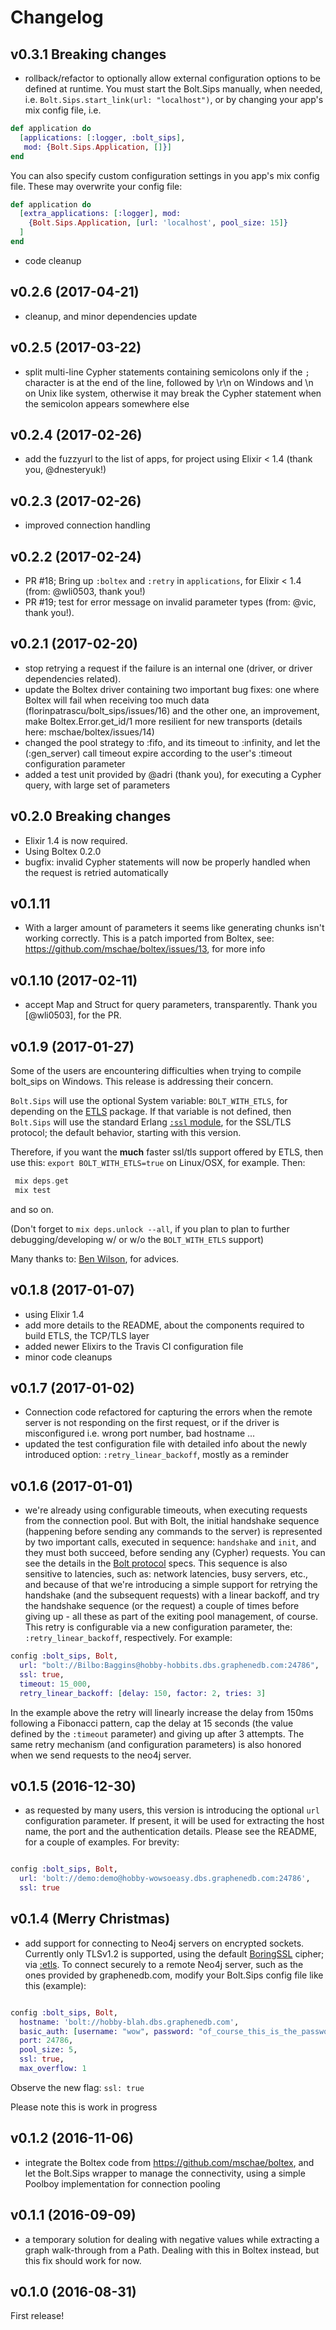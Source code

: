 # Changelog

## v0.3.1 Breaking changes
- rollback/refactor to optionally allow external configuration options to be defined at runtime. You must start the Bolt.Sips manually, when needed, i.e. `Bolt.Sips.start_link(url: "localhost")`, or by changing your app's mix config file, i.e.

```elixir
def application do
  [applications: [:logger, :bolt_sips],
   mod: {Bolt.Sips.Application, []}]
end
```

You can also specify custom configuration settings in you app's mix config file. These may overwrite your config file:

```elixir
def application do
  [extra_applications: [:logger], mod: 
    {Bolt.Sips.Application, [url: 'localhost', pool_size: 15]}
  ]
end
```

- code cleanup

## v0.2.6 (2017-04-21)
- cleanup, and minor dependencies update

## v0.2.5 (2017-03-22)
- split multi-line Cypher statements containing semicolons only if the `;` character is at the end of the line, followed by \r\n on Windows and \n on Unix like system, otherwise it may break the Cypher statement when the semicolon appears somewhere else

## v0.2.4 (2017-02-26)
- add the fuzzyurl to the list of apps, for project using Elixir < 1.4 (thank you, @dnesteryuk!)

## v0.2.3 (2017-02-26)
- improved connection handling

## v0.2.2 (2017-02-24)
- PR #18; Bring up `:boltex` and `:retry` in `applications`, for Elixir < 1.4 (from: @wli0503, thank you!)
- PR #19; test for error message on invalid parameter types (from: @vic, thank you!).

## v0.2.1 (2017-02-20)
- stop retrying a request if the failure is an internal one (driver, or driver dependencies related).
- update the Boltex driver containing two important bug fixes: one where Boltex will fail when receiving too much data (florinpatrascu/bolt_sips/issues/16) and the other one, an improvement, make Boltex.Error.get_id/1 more resilient for new transports (details here: mschae/boltex/issues/14)
- changed the pool strategy to :fifo, and its timeout to :infinity, and let the (:gen_server) call timeout expire according to the user's :timeout configuration parameter
- added a test unit provided by @adri (thank you), for executing a Cypher query, with large set of parameters

## v0.2.0 Breaking changes
- Elixir 1.4 is now required.
- Using Boltex 0.2.0
- bugfix: invalid Cypher statements will now be properly handled when the request is retried automatically 

## v0.1.11
- With a larger amount of parameters it seems like generating chunks isn't working correctly. This is a patch imported from Boltex, see: https://github.com/mschae/boltex/issues/13, for more info

## v0.1.10 (2017-02-11)
- accept Map and Struct for query parameters, transparently. Thank you [@wli0503], for the PR.

## v0.1.9 (2017-01-27)
Some of the users are encountering difficulties when trying to compile bolt_sips on Windows. This release is addressing their concern.

`Bolt.Sips` will use the optional System variable: `BOLT_WITH_ETLS`, for depending on the [ETLS](https://hex.pm/packages/etls) package. If that variable is not defined, then `Bolt.Sips` will use the standard Erlang [`:ssl` module](http://erlang.org/doc/man/ssl.html), for the SSL/TLS protocol; the default behavior, starting with this version.

Therefore, if you want the **much** faster ssl/tls support offered by ETLS, then use this: `export BOLT_WITH_ETLS=true` on Linux/OSX, for example. Then:

```elixir
 mix deps.get
 mix test
```
 and so on.

 (Don't forget to `mix deps.unlock --all`, if you plan to plan to further debugging/developing w/ or w/o the `BOLT_WITH_ETLS` support)

Many thanks to: [Ben Wilson](https://elixir-lang.slack.com/team/benwilson512), for advices.

## v0.1.8 (2017-01-07)
- using Elixir 1.4
- add more details to the README, about the components required to build ETLS, the TCP/TLS layer
- added newer Elixirs to the Travis CI configuration file
- minor code cleanups

## v0.1.7 (2017-01-02)
- Connection code refactored for capturing the errors when the remote server is not responding on the first request, or if the driver is misconfigured i.e. wrong port number, bad hostname ... 
- updated the test configuration file with detailed info about the newly introduced option: `:retry_linear_backoff`, mostly as a reminder

## v0.1.6 (2017-01-01)
- we're already using configurable timeouts, when executing requests from the connection pool. But with Bolt, the initial handshake sequence (happening before sending any commands to the server) is represented by two important calls, executed in sequence: `handshake` and `init`, and they must both succeed, before sending any (Cypher) requests. You can see the details in the [Bolt protocol](http://boltprotocol.org/v1/#handshake) specs. This sequence is also sensitive to latencies, such as: network latencies, busy servers, etc., and because of that we're introducing a simple support for retrying the handshake (and the subsequent requests) with a linear backoff, and try the handshake sequence (or the request) a couple of times before giving up - all these as part of the exiting pool management, of course. This retry is configurable via a new configuration parameter, the: `:retry_linear_backoff`, respectively. For example:

```elixir
config :bolt_sips, Bolt,
  url: "bolt://Bilbo:Baggins@hobby-hobbits.dbs.graphenedb.com:24786",
  ssl: true,
  timeout: 15_000,
  retry_linear_backoff: [delay: 150, factor: 2, tries: 3]
```

In the example above the retry will linearly increase the delay from 150ms following a Fibonacci pattern, cap the delay at 15 seconds (the value defined by the `:timeout` parameter) and giving up after 3 attempts. The same retry mechanism (and configuration parameters) is also honored when we send requests to the neo4j server.


## v0.1.5 (2016-12-30)
- as requested by many users, this version is introducing the optional `url` configuration parameter. If present, it will be used for extracting the host name, the port and the authentication details. Please see the README, for a couple of examples. For brevity:

```elixir

config :bolt_sips, Bolt,
  url: 'bolt://demo:demo@hobby-wowsoeasy.dbs.graphenedb.com:24786',
  ssl: true
```

## v0.1.4 (Merry Christmas)
- add support for connecting to Neo4j servers on encrypted sockets. Currently only TLSv1.2 is supported, using the default [BoringSSL](https://boringssl.googlesource.com/boringssl/) cipher; via [:etls](https://github.com/kzemek/etls). To connect securely to a remote Neo4j server, such as the ones provided by graphenedb.com, modify your Bolt.Sips config file like this (example):

```elixir

config :bolt_sips, Bolt,
  hostname: 'bolt://hobby-blah.dbs.graphenedb.com',
  basic_auth: [username: "wow", password: "of_course_this_is_the_password"],
  port: 24786,
  pool_size: 5,
  ssl: true,
  max_overflow: 1

```

Observe the new flag: `ssl: true`

Please note this is work in progress

## v0.1.2 (2016-11-06)

- integrate the Boltex code from https://github.com/mschae/boltex, and let the Bolt.Sips wrapper to manage the connectivity, using a simple Poolboy implementation for connection pooling

## v0.1.1 (2016-09-09)

- a temporary solution for dealing with negative values while extracting a graph walk-through from a Path. Dealing with this in Boltex instead, but this fix should work for now.

## v0.1.0 (2016-08-31)

First release!
~~~~
